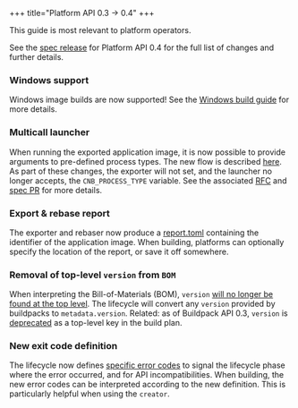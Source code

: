 +++
title="Platform API 0.3 -> 0.4"
+++

<!--more-->

This guide is most relevant to platform operators.

See the [spec release](https://github.com/buildpacks/spec/releases/tag/platform%2Fv0.4) for Platform API 0.4 for the full list of changes and further details.

### Windows support

Windows image builds are now supported! See the [Windows build guide](/docs/app-developer-guide/build-a-windows-app)
for more details.

### Multicall launcher

When running the exported application image, it is now possible to provide arguments to pre-defined process types. 
The new flow is described [here](/docs/app-developer-guide/run-an-app/#run-a-multi-process-app).
As part of these changes, the exporter will not set, and the launcher no longer accepts, the `CNB_PROCESS_TYPE` variable.
See the associated [RFC](https://github.com/buildpacks/rfcs/blob/main/text/0045-launcher-arguments.md) and [spec PR](https://github.com/buildpacks/spec/pull/118)
for more details.

### Export & rebase report

The exporter and rebaser now produce a [report.toml](https://github.com/buildpacks/spec/pull/113) containing the identifier of the application image.
When building, platforms can optionally specify the location of the report, or save it off somewhere.

### Removal of top-level `version` from `BOM`

When interpreting the Bill-of-Materials (BOM), `version` [will no longer be found at the top level](https://github.com/buildpacks/spec/pull/117).
The lifecycle will convert any `version` provided by buildpacks to `metadata.version`.
Related: as of Buildpack API 0.3, `version` is [deprecated](https://github.com/buildpacks/spec/pull/97) as a top-level key in the build plan.

### New exit code definition

The lifecycle now defines [specific error codes](https://github.com/buildpacks/spec/pull/115) to signal the lifecycle phase where the error occurred, and for API incompatibilities.
When building, the new error codes can be interpreted according to the new definition.
This is particularly helpful when using the `creator`.
